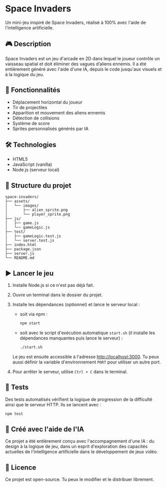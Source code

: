 # Space Invaders

Un mini-jeu inspiré de Space Invaders, réalisé à 100% avec l'aide de l'intelligence artificielle.

## 🎮 Description

Space Invaders est un jeu d'arcade en 2D dans lequel le joueur contrôle un vaisseau spatial et doit éliminer des vagues d’aliens ennemis. Il a été entièrement généré avec l'aide d'une IA, depuis le code jusqu'aux visuels et à la logique du jeu.

## 🚀 Fonctionnalités

- Déplacement horizontal du joueur
- Tir de projectiles
- Apparition et mouvement des aliens ennemis
- Détection de collisions
- Système de score
- Sprites personnalisés générés par IA

## 🛠️ Technologies

- HTML5
- JavaScript (vanilla)
- Node.js (serveur local)

## 📁 Structure du projet

```
space-invaders/
├── assets/
│   └── images/
│       ├── alien_sprite.png
│       └── player_sprite.png
├── js/
│   ├── game.js
│   └── gameLogic.js
├── test/
│   ├── gameLogic.test.js
│   └── server.test.js
├── index.html
├── package.json
├── server.js
└── README.md
```

## ▶️ Lancer le jeu

1. Installe Node.js si ce n'est pas déjà fait.
2. Ouvre un terminal dans le dossier du projet.
3. Installe les dépendances (optionnel) et lance le serveur local :

   - soit via npm :

     ```bash
     npm start
     ```

   - soit avec le script d'exécution automatique `start.sh` (il installe les dépendances manquantes puis lance le serveur) :

     ```bash
     ./start.sh
     ```

   Le jeu est ensuite accessible à l'adresse [http://localhost:3000](http://localhost:3000). Tu peux aussi définir la variable d'environnement `PORT` pour utiliser un autre port.

4. Pour arrêter le serveur, utilise `Ctrl + C` dans le terminal.

## 🧪 Tests

Des tests automatisés vérifient la logique de progression de la difficulté ainsi que le serveur HTTP. Ils se lancent avec :

```bash
npm test
```


## 🤖 Créé avec l'aide de l'IA

Ce projet a été entièrement conçu avec l'accompagnement d'une IA : du design à la logique de jeu, dans un esprit d'exploration des capacités actuelles de l'intelligence artificielle dans le développement de jeux vidéo.

## 📄 Licence

Ce projet est open-source. Tu peux le modifier et le distribuer librement.
